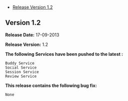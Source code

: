 * [Release Version 1.2](https://github.com/shephertz/App42-ActionScript-SDK/blob/master/Change_Log.md#version-12)

## Version 1.2

**Release Date:** 17-09-2013

**Release Version:** 1.2

**The following Services have been pushed to the latest :**

```
Buddy Service
Social Service
Session Service
Review Service
```

**This release contains the following bug fix:**

```
None
```
